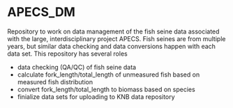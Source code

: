 # APECS_DM
Repository to work on data management of the fish seine data associated with the large, interdisciplinary project APECS. Fish seines are from multiple years, but similar data checking and data conversions happen with each data set. 
This repository has several roles

- data checking (QA/QC) of fish seine data
- calculate fork_length/total_length of unmeasured fish based on measured fish distribution
- convert fork_length/total_length to biomass based on species
- finialize data sets for uploading to KNB data repository
